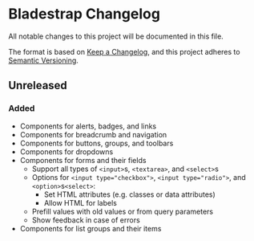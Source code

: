 # Bladestrap Changelog

All notable changes to this project will be documented in this file.

The format is based on [Keep a Changelog](https://keepachangelog.com/en/1.1.0/),
and this project adheres to [Semantic Versioning](https://semver.org/spec/v2.0.0.html).


## Unreleased

### Added
- Components for alerts, badges, and links
- Components for breadcrumb and navigation
- Components for buttons, groups, and toolbars
- Components for dropdowns
- Components for forms and their fields
  - Support all types of `<input>`s, `<textarea>`, and `<select>`s
  - Options for `<input type="checkbox">`, `<input type="radio">`, and `<option>`s`<select>`:
    - Set HTML attributes (e.g. classes or data attributes)
    - Allow HTML for labels
  - Prefill values with old values or from query parameters
  - Show feedback in case of errors
- Components for list groups and their items
